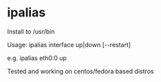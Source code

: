 # ipalias

Install to /usr/bin


Usage: ipalias interface up|down [--restart]

e.g. ipalias eth0:0 up

Tested and working on centos/fedora based distros
